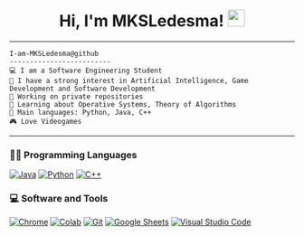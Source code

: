 <h1 align="center">
Hi, I'm MKSLedesma!
  <img src="https://media.giphy.com/media/hvRJCLFzcasrR4ia7z/giphy.gif" width="30">
</h1>

<hr>

```
I-am-MKSLedesma@github
-------------------------
💻 I am a Software Engineering Student
📝 I have a strong interest in Artificial Intelligence, Game Development and Software Development
🔭 Working on private repositories
🌱 Learning about Operative Systems, Theory of Algorithms
🌟 Main languages: Python, Java, C++
🎮 Love Videogames
```
<hr>

### 👨‍💻 Programming Languages

<p>
    <a href="#"><img alt="Java" src="https://img.shields.io/badge/Java-%23007396.svg?logo=java&logoColor=white"></a>
    <a href="#"><img alt="Python" src="https://img.shields.io/badge/Python%20-%2314354C.svg?logo=python&logoColor=white"></a>
    <a href="#"><img alt="C++" src="https://img.shields.io/badge/C%2B%2B-blue"></a>

### 💻 Software and Tools

<p>
    <a href="#"><img alt="Chrome" src="https://img.shields.io/badge/Chrome-3DDC84?logo=google-chrome&logoColor=white"></a>
    <a href="#"><img alt="Colab" src="https://img.shields.io/badge/Colab-00b56a.svg?logo=google-colab&logoColor=white"></a>
    <a href="#"><img alt="Git" src="https://img.shields.io/badge/Git%20-%23F05033.svg?logo=git&logoColor=white"></a>
    <a href="#"><img alt="Google Sheets" src="https://img.shields.io/badge/Google%20Sheets%20-%2334A853.svg?logo=google%20sheets&logoColor=white"></a>
    <a href="#"><img alt="Visual Studio Code" src="https://img.shields.io/badge/Visual%20Studio%20Code-0078d7.svg?logo=visual-studio-code&logoColor=white"></a>
</p>

<!---
crisledmess/crisledmess is a ✨ special ✨ repository because its `README.md` (this file) appears on your GitHub profile.
You can click the Preview link to take a look at your changes.
--->
